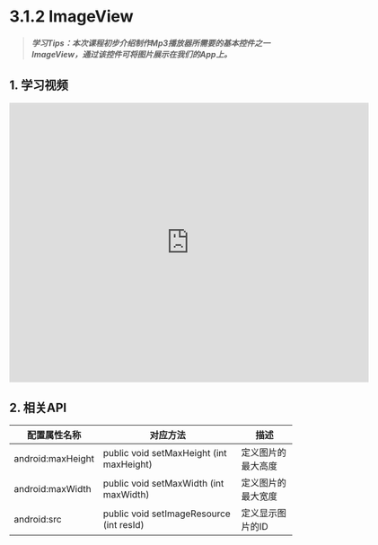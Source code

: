 # 3.1.2 ImageView

>##### 学习Tips：本次课程初步介绍制作Mp3播放器所需要的基本控件之一ImageView，通过该控件可将图片展示在我们的App上。

## 1. 学习视频

<iframe frameborder="0" width="640" height="498" src="https://v.qq.com/iframe/player.html?vid=z0180bhmznp&tiny=0&auto=0" allowfullscreen></iframe>

## 2. 相关API

| 配置属性名称 | 对应方法 | 描述 |
| -- | -- | -- |
| android:maxHeight | public void setMaxHeight (int maxHeight) | 定义图片的最大高度 |
| android:maxWidth | public void setMaxWidth (int maxWidth) | 定义图片的最大宽度 |
| android:src | public void setImageResource (int resId) | 定义显示图片的ID |